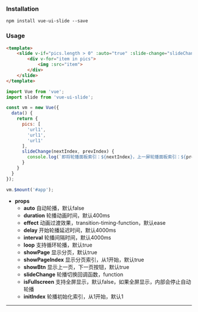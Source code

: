 ### Installation
```
npm install vue-ui-slide --save
```

### Usage
```html
<template>
    <slide v-if="pics.length > 0" :auto="true" :slide-change="slideChange">
        <div v-for="item in pics">
            <img :src="item">
        </div>
    </slide>
</template>
```

```javascript
import Vue from 'vue';
import slide from 'vue-ui-slide';

const vm = new Vue({
  data() {
    return {
      pics: [
        'url1',
        'url1',
        'url1'
      ],
      slideChange(nextIndex, prevIndex) {
        console.log(`即将轮播面板索引：${nextIndex}，上一屏轮播面板索引：${prevIndex}`);
      }
    }
  }
});

vm.$mount('#app');

```

- **props**
  - **auto** 自动轮播，默认false
  - **duration** 轮播动画时间，默认400ms
  - **effect** 动画过渡效果，transition-timing-function，默认ease
  - **delay** 开始轮播延迟时间，默认4000ms
  - **interval** 轮播间隔时间，默认4000ms
  - **loop** 支持循环轮播，默认true
  - **showPage** 显示分页，默认true
  - **showPageIndex** 显示分页索引，从1开始，默认true
  - **showBtn** 显示上一页，下一页按钮，默认true
  - **slideChange** 轮播切换回调函数，function
  - **isFullscreen** 支持全屏显示，默认false，如果全屏显示，内部会停止自动轮播
  - **initIndex** 轮播初始化索引，从1开始，默认1

---
